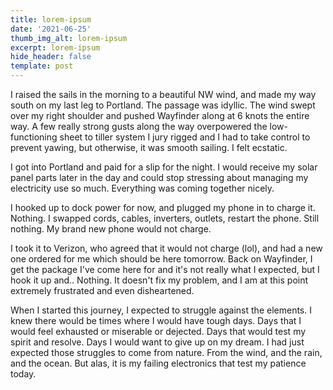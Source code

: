 ```yaml
---
title: lorem-ipsum
date: '2021-06-25'
thumb_img_alt: lorem-ipsum
excerpt: lorem-ipsum
hide_header: false
template: post
---
```

I raised the sails in the morning to a beautiful NW wind, and made my way south on my last leg to Portland. The passage was idyllic. The wind swept over my right shoulder and pushed Wayfinder along at 6 knots the entire way. A few really strong gusts along the way overpowered the low-functioning sheet to tiller system I jury rigged and I had to take control to prevent yawing, but otherwise, it was smooth sailing. I felt ecstatic.


I got into Portland and paid for a slip for the night. I would receive my solar panel parts later in the day and could stop stressing about managing my electricity use so much. Everything was coming together nicely.


I hooked up to dock power for now, and plugged my phone in to charge it. Nothing. I swapped cords, cables, inverters, outlets, restart the phone. Still nothing. My brand new phone would not charge.


I took it to Verizon, who agreed that it would not charge (lol), and had a new one ordered for me which should be here tomorrow.
Back on Wayfinder, I get the package I've come here for and it's not really what I expected, but I hook it up and.. Nothing. It doesn't fix my problem, and I am at this point extremely frustrated and even disheartened.


When I started this journey, I expected to struggle against the elements. I knew there would be times where I would have tough days. Days that I would feel exhausted or miserable or dejected. Days that would test my spirit and resolve. Days I would want to give up on my dream. I had just expected those struggles to come from nature. From the wind, and the rain, and the ocean. But alas, it is my failing electronics that test my patience today.
